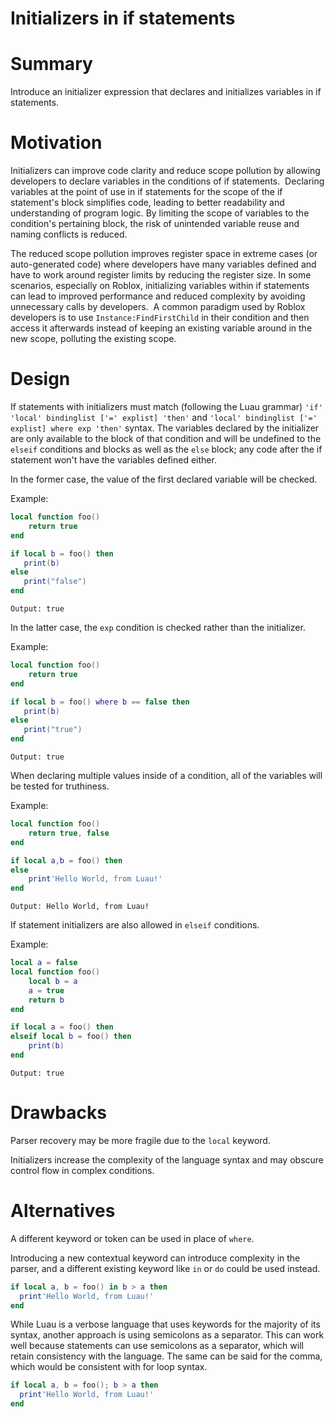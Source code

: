 # Initializers in if statements

# Summary

Introduce an initializer expression that declares and initializes variables in if statements.

# Motivation

Initializers can improve code clarity and reduce scope pollution by allowing developers to declare variables in the conditions of if statements. ⁤⁤ Declaring variables at the point of use in if statements for the scope of the if statement's block simplifies code, leading to better readability and understanding of program logic. By limiting the scope of variables to the condition's pertaining block, the risk of unintended variable reuse and naming conflicts is reduced. ⁤

The reduced scope pollution improves register space in extreme cases (or auto-generated code) where developers have many variables defined and have to work around register limits by reducing the register size. In some scenarios, especially on Roblox, initializing variables within if statements can lead to improved performance and reduced complexity by avoiding unnecessary calls by developers. ⁤ A common paradigm used by Roblox developers is to use `Instance:FindFirstChild` in their condition and then access it afterwards instead of keeping an existing variable around in the new scope, polluting the existing scope.

# Design

If statements with initializers must match (following the Luau grammar) `'if' 'local' bindinglist ['=' explist] 'then'` and `'local' bindinglist ['=' explist] where exp 'then'` syntax. The variables declared by the initializer are only available to the block of that condition and will be undefined to the `elseif` conditions and blocks as well as the `else` block; any code after the if statement won't have the variables defined either.

In the former case, the value of the first declared variable will be checked.

Example:

```lua
local function foo()
    return true
end

if local b = foo() then
   print(b)
else
   print("false")
end
```

`Output: true`

In the latter case, the `exp` condition is checked rather than the initializer.

Example:

```lua
local function foo()
    return true
end

if local b = foo() where b == false then
   print(b)
else
   print("true")
end
```

`Output: true`

When declaring multiple values inside of a condition, all of the variables will be tested for truthiness.

Example:

```lua
local function foo()
    return true, false
end

if local a,b = foo() then
else
    print'Hello World, from Luau!'
end
```

`Output: Hello World, from Luau!`

If statement initializers are also allowed in `elseif` conditions.

Example:

```lua
local a = false
local function foo()
    local b = a
    a = true
    return b
end

if local a = foo() then
elseif local b = foo() then
    print(b)
end
```

`Output: true`

# Drawbacks

Parser recovery may be more fragile due to the `local` keyword.

Initializers increase the complexity of the language syntax and may obscure control flow in complex conditions.

# Alternatives

A different keyword or token can be used in place of `where`.

Introducing a new contextual keyword can introduce complexity in the parser, and a different existing keyword like `in` or `do` could be used instead.

```lua
if local a, b = foo() in b > a then
  print'Hello World, from Luau!'
end
```

While Luau is a verbose language that uses keywords for the majority of its syntax, another approach is using semicolons as a separator. This can work well because statements can use semicolons as a separator, which will retain consistency with the language. The same can be said for the comma, which would be consistent with for loop syntax.

```lua
if local a, b = foo(); b > a then
  print'Hello World, from Luau!'
end
```
